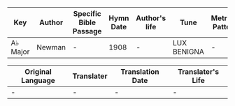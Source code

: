 Key | Author   | Specific Bible Passage     |Hymn Date |Author's life |Tune |Metrical Pattern   |Composer/Source
-- | --------- | ---------------------------|----------|--------------|-----|-------------------|-------------  
A♭ Major |Newman |- |1908 |- |LUX BENIGNA |- |Dykes

Original Language | Translater | Translation Date   | Translater's Life  
----------------- | --------- | --------------------|-------------     
\- |- |- |-
